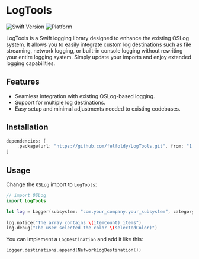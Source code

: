 # LogTools

![Swift Version](https://img.shields.io/badge/Swift-6.0-orange.svg)
![Platform](https://img.shields.io/badge/platform-iOS%20%7C%20macOS%20%7C%20visionOS-blue.svg)

LogTools is a Swift logging library designed to enhance the existing OSLog system.
It allows you to easily integrate custom log destinations such as file streaming, network logging, or built-in console logging without rewriting your entire logging system.
Simply update your imports and enjoy extended logging capabilities.

## Features

- Seamless integration with existing OSLog-based logging.
- Support for multiple log destinations.
- Easy setup and minimal adjustments needed to existing codebases.

## Installation

```swift
dependencies: [
    .package(url: "https://github.com/felfoldy/LogTools.git", from: "1.0.1")
]
```

## Usage

Change the `OSLog` import to `LogTools`:

```swift
// import OSLog
import LogTools

let log = Logger(subsystem: "com.your_company.your_subsystem", category: "your_category_name")
            
log.notice("The array contains \(itemCount) items")
log.debug("The user selected the color \(selectedColor)")
```

You can implement a `LogDestination` and add it like this:
```swift
Logger.destinations.append(NetworkLogDestination())
```

